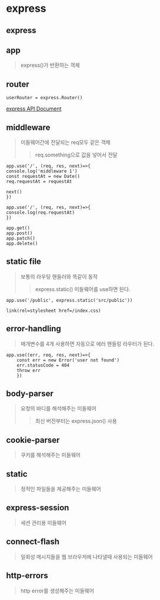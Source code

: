 # express

## express

## app

> express()가 반환하는 객체

## router

```
userRouter = express.Router()
```

[express API Document](https://expressjs.com/en/4x/api.html#express)

## middleware

> 미들웨어간에 전달되는 req모두 같은 객체
>
> > req.something으로 값을 넣어서 전달

```
app.use('/', (req, res, next)=>{
console.log('middleware 1')
const requestAt = new Date()
req.requestAt = requestAt

next()
})

app.use('/', (req, res, next)=>{
console.log(req.requestAt)
})

app.get()
app.post()
app.patch()
app.delete()
```

## static file

> 보통의 라우팅 핸들러와 똑같이 동작
>
> > express.static() 미들웨어를 use하면 된다.

```
app.use('/public', express.static('src/public'))

link(rel=stylesheet href=/index.css)
```

## error-handling

> 매개변수를 4개 사용하면 자동으로 에러 핸들링 라우터가 된다.

```
app.use((err, req, res, next)=>{
	const err = new Error('user not found')
	err.statusCode = 404
	throw err
	})
```

## body-parser

> 요청의 바디를 해석해주는 미들웨어
>
> > 최신 버전부터는 express.json() 사용

## cookie-parser

> 쿠키를 해석해주는 미들웨어

## static

> 정적인 파일들을 제공해주는 미들웨어

## express-session

> 세션 관리용 미들웨어

## connect-flash

> 일회성 메시지들을 웹 브라우저에 나타낼때 사용되는 미들웨어

## http-errors

> http error를 생성해주는 미들웨어
